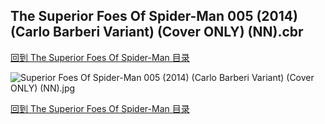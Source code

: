 ## The Superior Foes Of Spider-Man 005 (2014) (Carlo Barberi Variant) (Cover ONLY) (NN).cbr


[回到 The Superior Foes Of Spider-Man 目录](https://github.com/alicewish/markdown/blob/master/series/Superior-Foes-Of-Spider-Man.md)


![Superior Foes Of Spider-Man 005 (2014) (Carlo Barberi Variant) (Cover ONLY) (NN).jpg](https://wx1.sinaimg.cn/large/6a9fdecaly1fr0y1n6y6wj20zk1j17wh.jpg)

[回到 The Superior Foes Of Spider-Man 目录](https://github.com/alicewish/markdown/blob/master/series/Superior-Foes-Of-Spider-Man.md)

